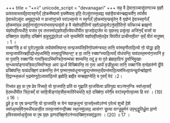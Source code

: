 +++
title = "+०२"
unicode_script = "devanagari"
+++
सह॒ वै दे॒वाना॒ञ्चासु॑राणाञ्च य॒ज्ञौ प्रत॑तावास्ताव्ँव॒यꣵस्व॒र्गल्ँ लो॒कमे᳚ष्यामो व॒यमे᳚ष्याम॒ इति॒ तेऽसु॑रास्स॒न्नह्य॒ सह॑सै॒वाच॑रन्ब्रह्म॒चर्ये॑ण॒ तप॑सैव दे॒वास्तेऽसु॑रा अमुह्य॒ꣵ॒स्ते न प्राजा॑न॒ꣵ॒स्ते परा॑ऽभव॒न्ते न स्व॒र्गल्ँ लो॒कमा॑य॒न्प्रसृ॑तेन॒ वै य॒ज्ञेन॑ दे॒वास्स्व॒र्गल्ँ लो॒कमा॑य॒न्न प्रसृ॑ते॒नासु॑रा॒न्परा॑भावय॒न्प्रसृ॑तो ह॒ वै य॑ज्ञोपवी॒तिनो॑ य॒ज्ञोऽप्र॑सृ॒तोऽनु॑पवी॒तिनो॒ यत्किञ्च॑ ब्राह्म॒णो य॑ज्ञोपवी॒त्यधी॑ते॒ यज॑त ए॒व तत्तस्मा᳚द्यज्ञोपवी॒त्ये॑वाधी॑यीत या॒जये॒द्यजे॑त वा य॒ज्ञस्य॒ प्रसृ॑त्या॒ अजि॑न॒व्ँ वासो॑ वा दख्षिण॒त उ॑प॒वीय॒ दख्षि॑णं बा॒हुमुद्ध॑र॒तेऽव॑ धत्ते स॒व्यमिति॑ यज्ञोपवी॒तमे॒तदे॒व विप॑रीतं प्राचीनावी॒तꣳ स॒व्ँ वीतं॑ मानु॒षम् । 1 ।  
रख्षाꣳ॑सि॒ ह वा॑ पुरोऽनुवा॒के तपोग्र॑मतिष्ठन्त॒ तान्प्र॒जाप॑तिर्व॒रेणो॒पाम॑न्त्रयत॒ तानि॒ वर॑मवृणीतादि॒त्यो नो॒ योद्धा॒ इति॒ तान्प्र॒जाप॑तिरब्रवी॒द्योध॑य॒ध्वमिति॒ तस्मा॒दुत्ति॑ष्ठन्त॒ꣳ॒ ह वा॒ तानि॒ रख्षाꣳ॑स्यादि॒त्यय्ँ योध॑यन्ति॒ याव॑दस्त॒मन्व॑गा॒त्तानि॑ ह॒ वा ए॒तानि॒ रख्षाꣳ॑सि गायत्रि॒याऽभि॑मन्त्रिते॒नाम्भ॑सा शाम्यन्ति॒ तदु॑ ह॒ वा ए॒ते ब्र॑ह्मवा॒दिनः॑ पू॒र्वाभि॑मु॒खाः स॒न्ध्याया᳚ङ्गायत्रि॒याऽभि॑मन्त्रिता॒ आप॑ ऊ॒र्ध्वं विख्षि॑पन्ति॒ ता ए॒ता आपो॑ व॒ज्रीभू॒त्वा तानि॒ रख्षाꣳ॑सि म॒न्देहारु॑णे द्वी॒पे प्रख्षि॑पन्ति॒ यत्प्र॑दख्षि॒णं प्रक्र॑मन्ति॒ तेन॑ पा॒प्मान॒मव॑धून्वन्त्यु॒द्यन्त॑मस्त॒य्ँयन्त॑मादि॒त्यम॑भिध्या॒यन्कु॒र्वन्ब्रा᳚ह्म॒णो वि॒द्वान्थ्स॒कलं॑ भ॒द्रम॑श्नुते॒ऽसावा॑दि॒त्यो ब्र॒ह्मेति॒ ब्रह्मै॒व सन्ब्रह्मा॒प्येति॒ य ए॒वव्ँ वेद॑ ।2।  

<div class="js_include" url="/vedAH/taittirIyam/AraNyakam/02/03-09_kUShmANDa-homa-mantrAH/"  newLevelForH1="2" includeTitle="false"> </div>  

<div class="js_include" url="/vedAH/taittirIyam/AraNyakam/02/10-11_kUShmANDam_vratAni_cha/"  newLevelForH1="2" includeTitle="false"> </div>  

<div class="js_include" url="/vedAH/taittirIyam/AraNyakam/02/12_brahma-yajJNa-phalam/"  newLevelForH1="2" includeTitle="true"> </div>  

<div class="js_include" url="/vedAH/taittirIyam/AraNyakam/02/13_pancha-mahA-yajJNaH/"  newLevelForH1="2" includeTitle="true"> </div>  

<div class="js_include" url="/vedAH/taittirIyam/AraNyakam/02/14-19_brahma-yajJNaH/"  newLevelForH1="2" includeTitle="true"> </div>  


रिच्य॑त इव॒ वा ए॒ष प्रेव रि॑च्यते॒ यो या॒जय॑ति॒ प्रति॑ वा गृ॒ह्णाति॑ या॒जयि॑त्वा प्रतिगृ॒ह्य वाऽन॑श्न॒न्त्रिः स्वा᳚ध्या॒यव्ँ वे॒दमधी॑यीत त्रिरा॒त्रव्ँ वा॑ सावि॒त्रीङ्गा॑य॒त्रीम॒न्वाति॑रेचयति॒ वरो॒ दख्षि॑णा॒ वरे॑णै॒व वरꣵ॑स्पृणोत्या॒त्मा हि वरः॑ । (19) ॥ 16 ।  
दु॒हे ह॒ वा ए॒ष छन्दाꣳ॑सि॒ यो या॒जय॑ति॒ स येन॑ यज्ञक्र॒तुना॑ या॒जये॒थ्सोऽर॑ण्यं प॒रेत्य॑ शुचौ दे॒शे स्वा᳚ध्या॒यमे॒वैन॒मधी॑यन्नासी॒त तस्या॒नश॑नन्दी॒ख्षा स्था॒नमु॑प॒सद॒ आस॑नꣳ सु॒त्या वाग्जु॒हूर्मन॑ उप॒भृद्धृ॒तिर्ध्रु॒वा प्रा॒णो ह॒विस्सामा᳚ध्व॒र्युस्स वा ए॒ष य॒ज्ञः प्रा॒णद॑ख्षि॒णोऽन॑न्तदख्षिण॒स्समृ॑द्धतरः । (20) ॥ 17 ।  

<div class="js_include" url="/vedAH/taittirIyam/AraNyakam/02/22_1_bhUH_prapadye/"  newLevelForH1="2" includeTitle="true"> </div>  
<div class="js_include" url="/vedAH/taittirIyam/AraNyakam/02/22_2_dhruva-vandanam/"  newLevelForH1="2" includeTitle="true"> </div>  
<div class="js_include" url="/vedAH/taittirIyam/AraNyakam/02/22_3_shiMshumAra-vandanam/"  newLevelForH1="2" includeTitle="true"> </div>  

